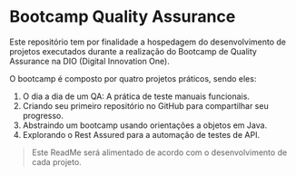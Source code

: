 # Bootcamp Quality Assurance

Este repositório tem por finalidade a hospedagem do desenvolvimento de projetos executados durante a realização do Bootcamp de Quality Assurance na DIO (Digital Innovation One).

O bootcamp é composto por quatro projetos práticos, sendo eles:

1. O dia a dia de um QA: A prática de teste manuais funcionais.
2. Criando seu primeiro repositório no GitHub para compartilhar seu progresso.
3. Abstraindo um bootcamp usando orientações a objetos em Java.
4. Explorando o Rest Assured para a automação de testes de API.

> Este ReadMe será alimentado de acordo com o desenvolvimento de cada projeto.
